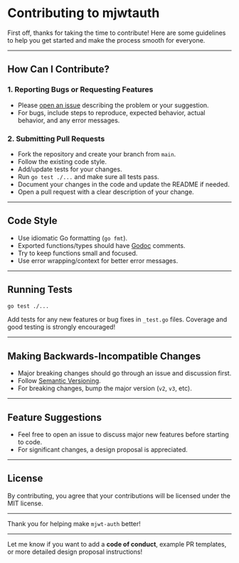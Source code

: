 # Contributing to mjwtauth

First off, thanks for taking the time to contribute!
Here are some guidelines to help you get started and make the process smooth for everyone.

---

## How Can I Contribute?

### 1. **Reporting Bugs or Requesting Features**

* Please [open an issue](https://github.com/morgansundqvist/mjwt-auth/issues) describing the problem or your suggestion.
* For bugs, include steps to reproduce, expected behavior, actual behavior, and any error messages.

### 2. **Submitting Pull Requests**

* Fork the repository and create your branch from `main`.
* Follow the existing code style.
* Add/update tests for your changes.
* Run `go test ./...` and make sure all tests pass.
* Document your changes in the code and update the README if needed.
* Open a pull request with a clear description of your change.

---

## Code Style

* Use idiomatic Go formatting (`go fmt`).
* Exported functions/types should have [Godoc](https://blog.golang.org/godoc) comments.
* Try to keep functions small and focused.
* Use error wrapping/context for better error messages.

---

## Running Tests

```bash
go test ./...
```

Add tests for any new features or bug fixes in `_test.go` files.
Coverage and good testing is strongly encouraged!

---

## Making Backwards-Incompatible Changes

* Major breaking changes should go through an issue and discussion first.
* Follow [Semantic Versioning](https://semver.org/).
* For breaking changes, bump the major version (`v2`, `v3`, etc).

---

## Feature Suggestions

* Feel free to open an issue to discuss major new features before starting to code.
* For significant changes, a design proposal is appreciated.

---

## License

By contributing, you agree that your contributions will be licensed under the MIT license.

---

Thank you for helping make `mjwt-auth` better!

---

Let me know if you want to add a **code of conduct**, example PR templates, or more detailed design proposal instructions!
